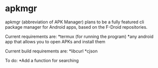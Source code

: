 # apkmgr
apkmgr (abbreviation of APK Manager) plans to be a fully featured cli package manager for Android apps, based on the F-Droid repositories.

Current requirements are:
*termux (for running the program)
*any android app that allows you to open APKs and install them

Current build requirements are:
*libcurl
*cjson

To do:
*Add a function for searching
